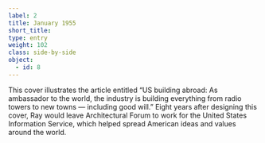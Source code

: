 ```yaml
---
label: 2
title: January 1955
short_title:
type: entry
weight: 102
class: side-by-side
object:
  - id: 8
---
```


This cover illustrates the article entitled “US building abroad: As ambassador to the world, the industry is building everything from radio towers to new towns — including good will.”
Eight years after designing this cover, Ray would leave Architectural Forum to work for the United States Information Service, which helped spread American ideas and values around the world.
